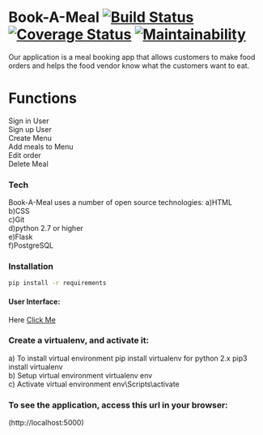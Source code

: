 # Book-A-Meal  [![Build Status](https://travis-ci.org/mutebironald4/Book-A-Meal.svg?branch=develop)](https://travis-ci.org/mutebironald4/Book-A-Meal)  [![Coverage Status](https://coveralls.io/repos/github/mutebironald4/Book-A-Meal/badge.svg?branch=develop)](https://coveralls.io/github/mutebironald4/Book-A-Meal?branch=develop)  [![Maintainability](https://api.codeclimate.com/v1/badges/6017bd197aef0cd427f8/maintainability)](https://codeclimate.com/github/mutebironald4/Book-A-Meal/maintainability)


Our application is a meal booking app that allows customers to make food orders and helps the food vendor know what the customers want to eat.





# Functions
Sign in User<br/>
Sign up User<br/>
Create Menu<br/>
Add meals to Menu<br/>
Edit order<br/>
Delete Meal<br/>

### Tech

Book-A-Meal uses a number of open source technologies:
a)HTML<br/>
b)CSS<br/>
c)Git<br/>
d)python 2.7 or higher</br>
e)Flask<br/>
f)PostgreSQL<br/>

### Installation

```sh
pip install -r requirements
```


####  User Interface:

Here  [Click Me](https://mutebironald4.github.io/index.html)

### Create a virtualenv, and activate it:
a) To install virtual environment pip install virtualenv for python 2.x pip3 install virtualenv<br/>
b) Setup virtual environment virtualenv env<br/>
c) Activate virtual environment env\Scripts\activate<br/>

### To see the application, access this url in your browser:
(http://localhost:5000)



